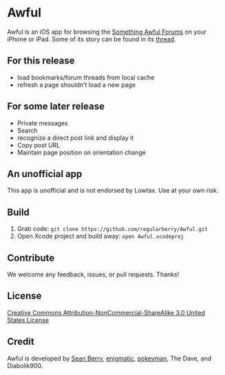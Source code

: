 Awful
=====

Awful is an iOS app for browsing the [Something Awful Forums][forums] on your iPhone or iPad. Some of its story can be found in its [thread][].

[forums]: http://forums.somethingawful.com
[thread]: http://forums.somethingawful.com/showthread.php?threadid=3381510

For this release
----------------
* load bookmarks/forum threads from local cache
* refresh a page shouldn't load a new page

For some later release
----------------------
* Private messages
* Search
* recognize a direct post link and display it
* Copy post URL
* Maintain page position on orientation change

An unofficial app
-----------------

This app is unofficial and is not endorsed by Lowtax. Use at your own risk.

Build
-----

1. Grab code: `git clone https://github.com/regularberry/Awful.git`
2. Open Xcode project and build away: `open Awful.xcodeproj`

Contribute
----------

We welcome any feedback, issues, or pull requests. Thanks!

License
-------

[Creative Commons Attribution-NonCommercial-ShareAlike 3.0 United States License](http://creativecommons.org/licenses/by-nc-sa/3.0/us/)

Credit
------

Awful is developed by [Sean Berry](https://github.com/regularberry), [enigmatic](https://github.com/enigmatic), [pokeyman](https://github.com/nolanw), The Dave, and Diabolik900.
